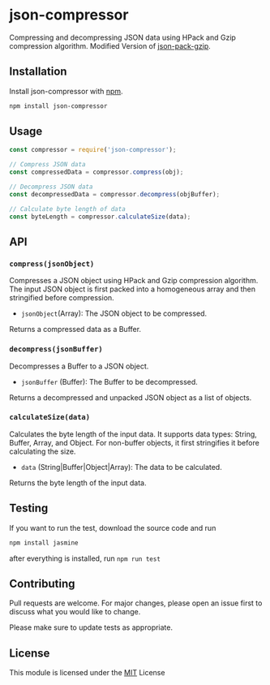# json-compressor

Compressing and decompressing JSON data using HPack and Gzip compression algorithm. Modified Version of [json-pack-gzip](http://npmjs.org/).

## Installation

Install json-compressor with [npm](http://npmjs.org/).

```bash
npm install json-compressor
```
## Usage

```javascript
const compressor = require('json-compressor');

// Compress JSON data
const compressedData = compressor.compress(obj);

// Decompress JSON data
const decompressedData = compressor.decompress(objBuffer);

// Calculate byte length of data
const byteLength = compressor.calculateSize(data);
```

## API

### ```compress(jsonObject)```

Compresses a JSON object using HPack and Gzip compression algorithm. The input JSON object is first packed into a homogeneous array and then stringified before compression.

- ```jsonObject```(Array): The JSON object to be compressed.

Returns a compressed data as a Buffer.

### ```decompress(jsonBuffer)```
Decompresses a Buffer to a JSON object.

- ```jsonBuffer``` (Buffer): The Buffer to be decompressed.

Returns a decompressed and unpacked JSON object as a list of objects.

### ```calculateSize(data)```
Calculates the byte length of the input data. It supports data types: String, Buffer, Array, and Object. For non-buffer objects, it first stringifies it before calculating the size.

- ```data``` (String|Buffer|Object|Array): The data to be calculated.

Returns the byte length of the input data.

## Testing

If you want to run the test, download the source code and run 
```bash
npm install jasmine
```
after everything is installed, run ```npm run test```

## Contributing

Pull requests are welcome. For major changes, please open an issue first
to discuss what you would like to change.

Please make sure to update tests as appropriate.

## License

This module is licensed under the [MIT](https://choosealicense.com/licenses/mit/) License